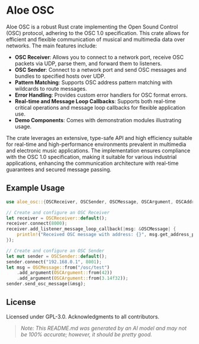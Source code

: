 # Aloe OSC

Aloe OSC is a robust Rust crate implementing the Open Sound Control (OSC) protocol, adhering to the OSC 1.0 specification. This crate allows for efficient and flexible communication of musical and multimedia data over networks. The main features include:

- **OSC Receiver**: Allows you to connect to a network port, receive OSC packets via UDP, parse them, and forward them to listeners.
- **OSC Sender**: Connect to a network port and send OSC messages and bundles to specified hosts over UDP.
- **Pattern Matching**: Supports OSC address pattern matching with wildcards to route messages.
- **Error Handling**: Provides custom error handlers for OSC format errors.
- **Real-time and Message Loop Callbacks**: Supports both real-time critical operations and message loop callbacks for flexible application use.
- **Demo Components**: Comes with demonstration modules illustrating usage.

The crate leverages an extensive, type-safe API and high efficiency suitable for real-time and high-performance environments prevalent in multimedia and electronic music applications. The implementation ensures compliance with the OSC 1.0 specification, making it suitable for various industrial applications, enhancing the communication architecture with real-time guarantees and secured message passing.

## Example Usage
```rust
use aloe_osc::{OSCReceiver, OSCSender, OSCMessage, OSCArgument, OSCAddress, OSCBundle};

// Create and configure an OSC Receiver
let receiver = OSCReceiver::default();
receiver.connect(8000);
receiver.add_listener_message_loop_callback(|msg: &OSCMessage| {
    println!("Received OSC message with address: {}", msg.get_address_pattern());
});

// Create and configure an OSC Sender
let mut sender = OSCSender::default();
sender.connect("192.168.0.1", 8001);
let msg = OSCMessage::from("/osc/test")
    .add_argument(OSCArgument::from(42))
    .add_argument(OSCArgument::from(3.14f32));
sender.send_osc_message(&msg);
```

## License
Licensed under GPL-3.0. Acknowledgments to all contributors.

> _Note: This README.md was generated by an AI model and may not be 100% accurate; however, it should be pretty good._